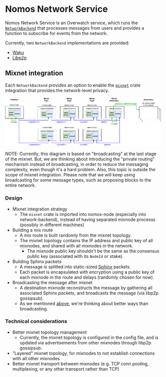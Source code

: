 # Nomos Network Service

Nomos Network Service is an Overwatch service, which runs the [`NetworkBackend`](./src/backends/mod.rs)
that processes messages from users and provides a function to subscribe for events from the network.

Currently, two `NetworkBackend` implementations are provided:
- [Waku](./src/backends/waku.rs)
- [Libp2p](./src/backends/libp2p.rs)


## Mixnet integration

Each `NetworkBackend` provides an option to enable the [`mixnet`](../../mixnet/) crate integration that provides the network-level privacy.

![](./docs/mixnet.drawio.png)

NOTE: Currently, this diagram is based on "broadcasting" at the last stage of the mixnet.
But, we are thinking about introducing the "private routing" mechanism instead of broadcasting,
in order to reduce the messaging complexity, even though it's a hard problem.
Also, this topic is outside the scope of mixnet integration.
Please note that we will keep using broadcasting for some message types, such as proposing blocks to the entire network.


### Design

- Mixnet integration strategy
  - The `mixnet` crate is imported into nomos-node (especially into network-backend), instead of having separated mixnode processs (possibly in different machines)
- Building a mix route
  - A mix route is built randomly from the mixnet topology.
  - The mixnet topology contains the IP address and public key of all mixnodes, and shared with all mixnodes in the network.
    - The mixnode public key shouldn't be the same as the consensus public key (associated with its `NodeId` or stake).
- Building Sphinx packets
  - A message is splitted into static-sized [Sphinx](https://cypherpunks.ca/~iang/pubs/Sphinx_Oakland09.pdf) packets.
  - Each packet is encapsulated with encryption using a public key of each mixnode in the route and delays (randomly chosen for now).
- Broadcasting the message after mixnet
  - A destination mixnode reconstructs the message by gathering all associated Sphinx packets, and broadcasts the message (via libp2p gossipsub).
  - As we mentioned [above](#mixnet-integration), we're thinking about better ways than broadcasting.


### Technical considerations

- Better mixnet topology management
    - Currently, the mixnet topology is configured in the config file, and is updated via advertisements from other mixnodes through libp2p gossipsub.
- "Layered" mixnet topology, for mixnodes to not establish connections with all other mixnodes
- Better mixnet transport between mixnodes (e.g. TCP conn pooling, multiplexing, or any other transport rather than TCP)
